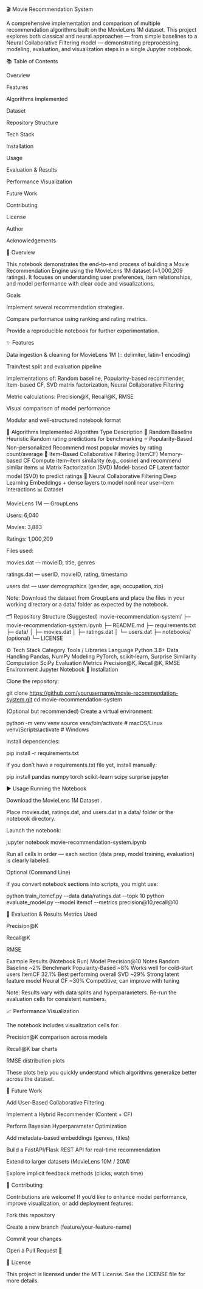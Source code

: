 🎬 Movie Recommendation System

A comprehensive implementation and comparison of multiple recommendation algorithms built on the MovieLens 1M dataset.
This project explores both classical and neural approaches — from simple baselines to a Neural Collaborative Filtering model — demonstrating preprocessing, modeling, evaluation, and visualization steps in a single Jupyter notebook.

📚 Table of Contents

Overview

Features

Algorithms Implemented

Dataset

Repository Structure

Tech Stack

Installation

Usage

Evaluation & Results

Performance Visualization

Future Work

Contributing

License

Author

Acknowledgements

🧩 Overview

This notebook demonstrates the end-to-end process of building a Movie Recommendation Engine using the MovieLens 1M dataset (≈1,000,209 ratings).
It focuses on understanding user preferences, item relationships, and model performance with clear code and visualizations.

Goals

Implement several recommendation strategies.

Compare performance using ranking and rating metrics.

Provide a reproducible notebook for further experimentation.

✨ Features

Data ingestion & cleaning for MovieLens 1M (:: delimiter, latin-1 encoding)

Train/test split and evaluation pipeline

Implementations of: Random baseline, Popularity-based recommender, Item-based CF, SVD matrix factorization, Neural Collaborative Filtering

Metric calculations: Precision@K, Recall@K, RMSE

Visual comparison of model performance

Modular and well-structured notebook format

🧠 Algorithms Implemented
Algorithm	Type	Description
🎲 Random Baseline	Heuristic	Random rating predictions for benchmarking
⭐ Popularity-Based	Non-personalized	Recommend most popular movies by rating count/average
🧩 Item-Based Collaborative Filtering (ItemCF)	Memory-based CF	Compute item–item similarity (e.g., cosine) and recommend similar items
📊 Matrix Factorization (SVD)	Model-based CF	Latent factor model (SVD) to predict ratings
🧠 Neural Collaborative Filtering	Deep Learning	Embeddings + dense layers to model nonlinear user–item interactions
📊 Dataset

MovieLens 1M — GroupLens

Users: 6,040

Movies: 3,883

Ratings: 1,000,209

Files used:

movies.dat — movieID, title, genres

ratings.dat — userID, movieID, rating, timestamp

users.dat — user demographics (gender, age, occupation, zip)

Note: Download the dataset from GroupLens and place the files in your working directory or a data/ folder as expected by the notebook.

🗂️ Repository Structure (Suggested)
movie-recommendation-system/
├─ movie-recommendation-system.ipynb
├─ README.md
├─ requirements.txt
├─ data/
│  ├─ movies.dat
│  ├─ ratings.dat
│  └─ users.dat
├─ notebooks/ (optional)
└─ LICENSE

⚙️ Tech Stack
Category	Tools / Libraries
Language	Python 3.8+
Data Handling	Pandas, NumPy
Modeling	PyTorch, scikit-learn, Surprise
Similarity Computation	SciPy
Evaluation Metrics	Precision@K, Recall@K, RMSE
Environment	Jupyter Notebook
🧰 Installation

Clone the repository:

git clone https://github.com/yourusername/movie-recommendation-system.git
cd movie-recommendation-system


(Optional but recommended) Create a virtual environment:

python -m venv venv
source venv/bin/activate   # macOS/Linux
venv\Scripts\activate      # Windows


Install dependencies:

pip install -r requirements.txt


If you don’t have a requirements.txt file yet, install manually:

pip install pandas numpy torch scikit-learn scipy surprise jupyter

▶️ Usage
Running the Notebook

Download the MovieLens 1M Dataset
.

Place movies.dat, ratings.dat, and users.dat in a data/ folder or the notebook directory.

Launch the notebook:

jupyter notebook movie-recommendation-system.ipynb


Run all cells in order — each section (data prep, model training, evaluation) is clearly labeled.

Optional (Command Line)

If you convert notebook sections into scripts, you might use:

python train_itemcf.py --data data/ratings.dat --topk 10
python evaluate_model.py --model itemcf --metrics precision@10,recall@10

🧮 Evaluation & Results
Metrics Used

Precision@K

Recall@K

RMSE

Example Results (Notebook Run)
Model	Precision@10	Notes
Random Baseline	~2%	Benchmark
Popularity-Based	~8%	Works well for cold-start users
ItemCF	32.1%	Best performing overall
SVD	~29%	Strong latent feature model
Neural CF	~30%	Competitive, can improve with tuning

Note: Results vary with data splits and hyperparameters. Re-run the evaluation cells for consistent numbers.

📈 Performance Visualization

The notebook includes visualization cells for:

Precision@K comparison across models

Recall@K bar charts

RMSE distribution plots

These plots help you quickly understand which algorithms generalize better across the dataset.

🔮 Future Work

Add User-Based Collaborative Filtering

Implement a Hybrid Recommender (Content + CF)

Perform Bayesian Hyperparameter Optimization

Add metadata-based embeddings (genres, titles)

Build a FastAPI/Flask REST API for real-time recommendation

Extend to larger datasets (MovieLens 10M / 20M)

Explore implicit feedback methods (clicks, watch time)

🤝 Contributing

Contributions are welcome!
If you’d like to enhance model performance, improve visualization, or add deployment features:

Fork this repository

Create a new branch (feature/your-feature-name)

Commit your changes

Open a Pull Request 🚀

🧾 License

This project is licensed under the MIT License.
See the LICENSE
 file for more details.
